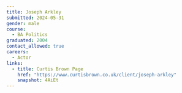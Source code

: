 ```yaml
---
title: Joseph Arkley 
submitted: 2024-05-31
gender: male 
course: 
  - BA Politics
graduated: 2004
contact_allowed: true
careers: 
  - Actor
links: 
  - title: Curtis Brown Page
    href: "https://www.curtisbrown.co.uk/client/joseph-arkley"
    snapshot: 4AiEt
--- 
```

